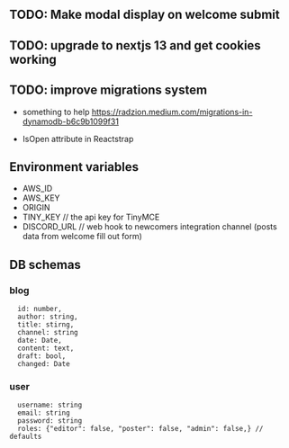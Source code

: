 ## TODO: Make modal display on welcome submit
## TODO: upgrade to nextjs 13 and get cookies working
## TODO: improve migrations system
- something to help https://radzion.medium.com/migrations-in-dynamodb-b6c9b1099f31

- IsOpen attribute in Reactstrap

## Environment variables
 - AWS_ID
 - AWS_KEY
 - ORIGIN
 - TINY_KEY // the api key for TinyMCE 
 - DISCORD_URL // web hook to newcomers integration channel (posts data from welcome fill out form)

## DB schemas
### blog
```
  id: number,
  author: string,
  title: stirng,
  channel: string
  date: Date,
  content: text,
  draft: bool,
  changed: Date
```

### user
```
  username: string
  email: string
  password: string
  roles: {"editor": false, "poster": false, "admin": false,} // defaults
```